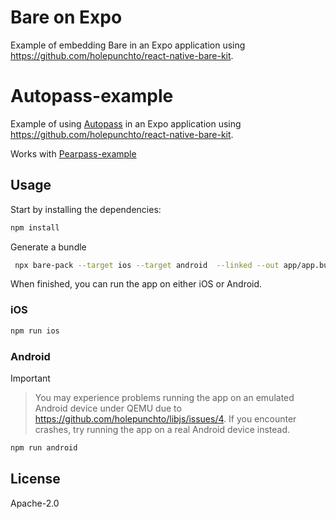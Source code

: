 
# Bare on Expo

Example of embedding Bare in an Expo application using <https://github.com/holepunchto/react-native-bare-kit>.

# Autopass-example

Example of using [Autopass](https://github.com/holepunchto/autopass) in an Expo application using <https://github.com/holepunchto/react-native-bare-kit>.

Works with [Pearpass-example](https://github.com/holepunchto/pearpass-example/)

## Usage

Start by installing the dependencies:

```sh
npm install
```

Generate a bundle

```sh
 npx bare-pack --target ios --target android  --linked --out app/app.bundle.mjs backend/backend.mjs
```

When finished, you can run the app on either iOS or Android.

### iOS

```sh
npm run ios
```

### Android


> [!IMPORTANT]

> You may experience problems running the app on an emulated Android device under QEMU due to https://github.com/holepunchto/libjs/issues/4. If you encounter crashes, try running the app on a real Android device instead.

```sh
npm run android
```

## License

Apache-2.0
